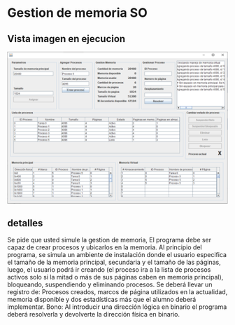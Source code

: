 # Gestion de memoria SO

## Vista imagen en ejecucion
![alt tag](https://github.com/pedroluisjuarez/SO-Gestion-Memoria/blob/master/imagenes/img01.PNG)

## detalles
Se pide que usted simule la gestion de memoria, El programa debe ser capaz de crear procesos y ubicarlos en la memoria. Al principio del programa, se simula un ambiente de instalación donde el usuario especifica el tamaño de la memoria principal, secundaria y el tamaño de las páginas, luego, el usuario podrá ir creando (el proceso ira a la lista de procesos activos solo si la mitad o más de sus páginas caben en memoria principal), bloqueando, suspendiendo y eliminando procesos. Se deberá llevar un registro de: Procesos creados, marcos de página utilizados en la actualidad, memoria disponible y dos estadísticas más que el alumno deberá implementar.
Bono: Al introducir una dirección lógica en binario el programa deberá resolverla y devolverte la dirección física en binario.
